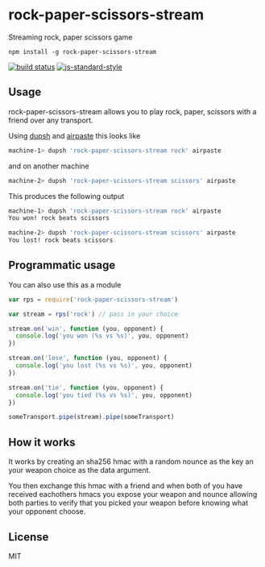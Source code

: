 # rock-paper-scissors-stream

Streaming rock, paper scissors game

```
npm install -g rock-paper-scissors-stream
```

[![build status](http://img.shields.io/travis/mafintosh/rock-paper-scissors-stream.svg?style=flat&branch=master)](http://travis-ci.org/mafintosh/rock-paper-scissors-stream)
[![js-standard-style](https://img.shields.io/badge/code%20style-standard-brightgreen.svg?style=flat)](https://github.com/feross/standard)

## Usage

rock-paper-scissors-stream allows you to play rock, paper, scissors with a friend over any transport.

Using [dupsh](https://github.com/substack/dupsh) and [airpaste](https://github.com/mafintosh/airpaste) this looks like

``` sh
machine-1> dupsh 'rock-paper-scissors-stream rock' airpaste
```

and on another machine

``` sh
machine-2> dupsh 'rock-paper-scissors-stream scissors' airpaste
```

This produces the following output

``` sh
machine-1> dupsh 'rock-paper-scissors-stream rock' airpaste
You won! rock beats scissors
```

``` sh
machine-2> dupsh 'rock-paper-scissors-stream scissors' airpaste
You lost! rock beats scissors
```

## Programmatic usage

You can also use this as a module

``` js
var rps = require('rock-paper-scissors-stream')

var stream = rps('rock') // pass in your choice

stream.on('win', function (you, opponent) {
  console.log('you won (%s vs %s)', you, opponent)
})

stream.on('lose', function (you, opponent) {
  console.log('you lost (%s vs %s)', you, opponent)
})

stream.on('tie', function (you, opponent) {
  console.log('you tied (%s vs %s)', you, opponent)
})

someTransport.pipe(stream).pipe(someTransport)
```

## How it works

It works by creating an sha256 hmac with a random nounce as the key an your
weapon choice as the data argument.

You then exchange this hmac with a friend and when both of you have received eachothers
hmacs you expose your weapon and nounce allowing both parties to verify that you picked
your weapon before knowing what your opponent choose.

## License

MIT
